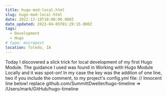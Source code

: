 ```yaml
---
title: hugo-mod-local.html
slug: hugo-mod-local-html
date: 2022-12-18T18:00:00.000Z
date_updated: 2023-04-05T01:29:15.000Z
tags: 
  - Development
  - Hugo
# type: micropost
location: Toledo, IA
---
```


Today I discovered a slick trick for local development of my first Hugo Module. The guidance I used was found in Working with Hugo Module Locally and it was spot-on! In my case the key was the additon of one line, two if you include the comment, to my project's config.yml file:
// Innocent line below!
replace github.com/SummittDweller/hugo-timeline => /Users/mark/GitHub/hugo-timeline




